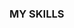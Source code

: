 ### MY SKILLS
<img src="https://img.shields.io/badge/-PYTHON-aqua?style=for-the-badge&logo=Python" alt=""> <img src="https://img.shields.io/badge/-Django-green?style=for-the-badge&logo=django" alt="">
<img src="https://img.shields.io/badge/-postgresql-gold?style=for-the-badge&logo=postgresql" alt="">
<img src="https://img.shields.io/badge/-html-black?style=for-the-badge&logo=html5" alt="">
<img src="https://img.shields.io/badge/-css-black?style=for-the-badge&logo=css3" alt="">
<img src="https://img.shields.io/badge/-telegrambot-aqua?style=for-the-badge&logo=telegram" alt="">
